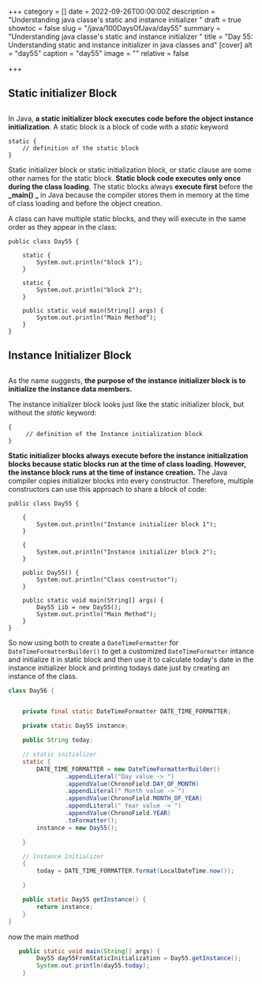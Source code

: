 +++
category = []
date = 2022-09-26T00:00:00Z
description = "Understanding java classe's static and instance initializer "
draft = true
showtoc = false
slug = "/java/100DaysOfJava/day55"
summary = "Understanding java classe's static and instance initializer "
title = "Day 55: Understanding static and instance initializer in java classes and"
[cover]
alt = "day55"
caption = "day55"
image = ""
relative = false

+++
## **Static** initializer **Block**

## 

In Java, **a static initializer block executes code before the object instance initialization**. A static block is a block of code with a _static_ keyword

    static {
        // definition of the static block
    }

Static initializer block or static initialization block, or static clause are some other names for the static block. **Static block code executes only once during the class loading**. The static blocks always **execute first** before the **_main() _** in Java because the compiler stores them in memory at the time of class loading and before the object creation.

A class can have multiple static blocks, and they will execute in the same order as they appear in the class:

    public class Day55 {
    
        static {
            System.out.println("block 1");
        }
        
        static {
            System.out.println("block 2");
        }
    
        public static void main(String[] args) {
            System.out.println("Main Method");
        }
    }

## **Instance Initializer Block**

## 

As the name suggests, **the purpose of the instance initializer block is to initialize the instance data members.**

The instance initializer block looks just like the static initializer block, but without the _static_ keyword:

    {
         // definition of the Instance initialization block
    }

**Static initializer blocks always execute before the instance initialization blocks because static blocks run at the time of class loading. However, the instance block runs at the time of instance creation.** The Java compiler copies initializer blocks into every constructor. Therefore, multiple constructors can use this approach to share a block of code:

    public class Day55 {
    
        {
            System.out.println("Instance initializer block 1");
        }
        
        {
            System.out.println("Instance initializer block 2");
        }
        
        public Day55() {
            System.out.println("Class constructor");
        }
    
        public static void main(String[] args) {
            Day55 iib = new Day55();
            System.out.println("Main Method");
        }
    }

So now using both to create a `DateTimeFormatter` for `DateTimeFormatterBuilder()` to get a customized `DateTimeFormatter` intance and initialize it in static block and then use it to calculate today's date in the instance initializer block and printing todays date just by creating an instance of the class.

```java
class Day56 {


    private final static DateTimeFormatter DATE_TIME_FORMATTER;

    private static Day55 instance;

    public String today;

    // static initializer
    static {
        DATE_TIME_FORMATTER = new DateTimeFormatterBuilder()
                .appendLiteral("Day value -> ")
                .appendValue(ChronoField.DAY_OF_MONTH)
                .appendLiteral(" Month value -> ")
                .appendValue(ChronoField.MONTH_OF_YEAR)
                .appendLiteral(" Year value -> ")
                .appendValue(ChronoField.YEAR)
                .toFormatter();
        instance = new Day55();

    }

    // Instance Initializer
    {
        today = DATE_TIME_FORMATTER.format(LocalDateTime.now());

    }

    public static Day55 getInstance() {
        return instance;
    }
}
```
now the main method 

```java
   public static void main(String[] args) {
        Day55 day55FromStaticInitialization = Day55.getInstance();
        System.out.println(day55.today);
    }
```